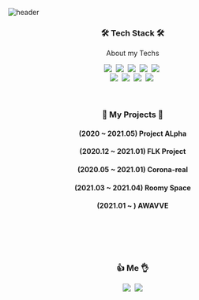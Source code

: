 ![header](https://capsule-render.vercel.app/api?type=slice&color=gradient&text=%20JisuPark%20%20&height=200&fontSize=90)

<h3 align="center">🛠  Tech Stack 🛠</h3>

<p align="center">About my Techs</p>

<p align="center">
  <img src="https://img.shields.io/badge/Python-3766AB?style=flat-square&logo=Python&logoColor=white"/></a>&nbsp 
  <img src="https://img.shields.io/badge/Java-007396?style=flat-square&logo=Java&logoColor=white"/></a>&nbsp 
  <img src="https://img.shields.io/badge/C++-00599C?style=flat-square&logo=C%2B%2B&logoColor=white"/></a>&nbsp
  <img src="https://img.shields.io/badge/Javascript-ffb13b?style=flat-square&logo=javascript&logoColor=white"/></a>&nbsp 
  <img src="https://img.shields.io/badge/css-1572B6?style=flat-square&logo=css3&logoColor=white"/></a>&nbsp
  <br>
  <img src="https://img.shields.io/badge/SpringBoot-6DB33F?style=flat-square&logo=Spring&logoColor=white"/></a>&nbsp 
  <img src="https://img.shields.io/badge/Mysql-E6B91E?style=flat-square&logo=MySql&logoColor=white"/></a>&nbsp
  <img src="https://img.shields.io/badge/aws-333664?style=flat-square&logo=amazon-aws&logoColor=white"/></a>&nbsp 
  <img src="https://img.shields.io/badge/elasticsearch-005571?style=flat-square&logo=elasticsearch&logoColor=white"/></a>&nbsp 
</p>


<br>
  <h3 align="center"> 🏬  My Projects 🏬 </h3>
  <h4 align="center">(2020    ~ 2021.05) Project ALpha </h4>
  <h4 align="center">(2020.12 ~ 2021.01) FLK Project </h4>
  <h4 align="center">(2020.05 ~ 2021.01) Corona-real </h4>
  <h4 align="center">(2021.03 ~ 2021.04) Roomy Space </h4>
  <h4 align="center">(2021.01 ~        ) AWAVVE </h4>
</br>


<br><br>
<h3 align="center"> 👍 Me 👌 </h3>
<p align="center">
  <a href="https://www.instagram.com/miyamoteo"><img src="https://img.shields.io/badge/Instagram-E4405F?style=flat-square&logo=Instagram&logoColor=white&link=https://www.instagram.com/miyamoteo/"/></a>&nbsp
  <a href="mailto:hikiko0727@gmail.com"><img src="https://img.shields.io/badge/Gmail-d14836?style=flat-square&logo=Gmail&logoColor=white&link=hikiko0727@gmail.com"/></a>
</p>
<br>
